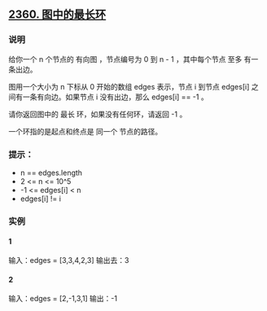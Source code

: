 ## [2360. 图中的最长环](https://leetcode.cn/problems/longest-cycle-in-a-graph/)

### 说明
给你一个 n 个节点的 有向图 ，节点编号为 0 到 n - 1 ，其中每个节点 至多 有一条出边。

图用一个大小为 n 下标从 0 开始的数组 edges 表示，节点 i 到节点 edges[i] 之间有一条有向边。如果节点 i 没有出边，那么 edges[i] == -1 。

请你返回图中的 最长 环，如果没有任何环，请返回 -1 。

一个环指的是起点和终点是 同一个 节点的路径。

### 提示：
* n == edges.length
* 2 <= n <= 10^5
* -1 <= edges[i] < n
* edges[i] != i

### 实例
#### 1
输入：edges = [3,3,4,2,3]
输出去：3

#### 2
输入：edges = [2,-1,3,1]
输出：-1